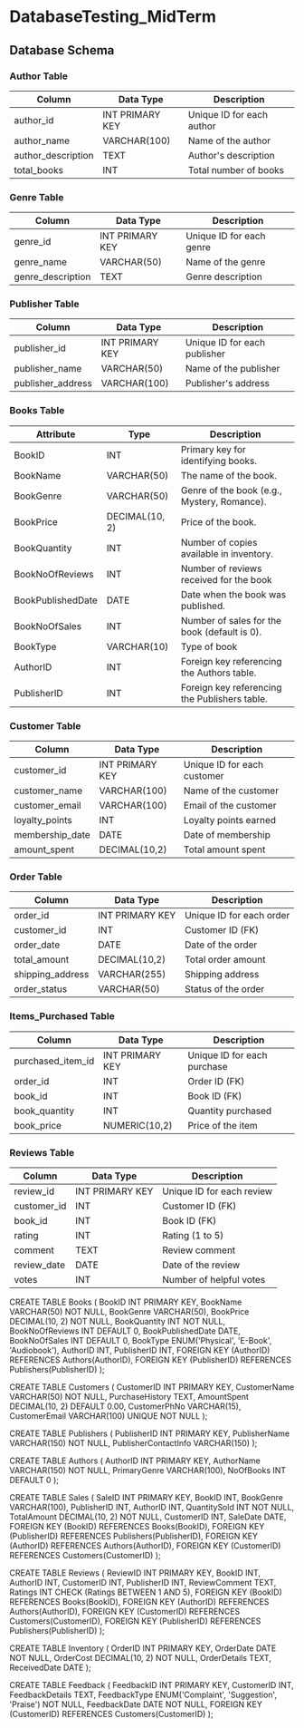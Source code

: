 # DatabaseTesting_MidTerm
## Database Schema

### Author Table

| Column       | Data Type      | Description                |
|--------------|----------------|----------------------------|
| author_id    | INT PRIMARY KEY| Unique ID for each author  |
| author_name  | VARCHAR(100)   | Name of the author         |
| author_description  | TEXT           | Author's description       |
| total_books  | INT            | Total number of books      |

### Genre Table

| Column    | Data Type      | Description                |
|-----------|----------------|----------------------------|
| genre_id  | INT PRIMARY KEY| Unique ID for each genre   |
| genre_name      | VARCHAR(50)   | Name of the genre          |
| genre_description | TEXT         | Genre description          |

### Publisher Table

| Column       | Data Type      | Description                |
|--------------|----------------|----------------------------|
| publisher_id | INT PRIMARY KEY| Unique ID for each publisher|
| publisher_name         | VARCHAR(50)   | Name of the publisher      |
| publisher_address      | VARCHAR(100)   | Publisher's address        |

### Books Table

| Attribute           | Type                         | Description                                      |
|---------------------|------------------------------|--------------------------------------------------|
| BookID              | INT                          | Primary key for identifying books.               |
| BookName            | VARCHAR(50)                  | The name of the book.                            |
| BookGenre           | VARCHAR(50)                  | Genre of the book (e.g.,     Mystery, Romance).  |
| BookPrice           | DECIMAL(10, 2)               | Price of the book.                               |
| BookQuantity        | INT                          | Number of copies available in inventory.         |
| BookNoOfReviews     | INT                          | Number of reviews received for the book          |
| BookPublishedDate   | DATE                         | Date when the book was published.                |
| BookNoOfSales       | INT                          | Number of sales for the book (default is 0).     |
| BookType            | VARCHAR(10)                  | Type of book                                     |
| AuthorID            | INT                          | Foreign key referencing the Authors table.       |
| PublisherID         | INT                          | Foreign key referencing the Publishers table.    |

### Customer Table

| Column          | Data Type      | Description                |
|------------------|----------------|----------------------------|
| customer_id      | INT PRIMARY KEY| Unique ID for each customer|
| customer_name             | VARCHAR(100)   | Name of the customer       |
| customer_email            | VARCHAR(100)   | Email of the customer      |
| loyalty_points   | INT            | Loyalty points earned      |
| membership_date  | DATE           | Date of membership         |
| amount_spent     | DECIMAL(10,2)  | Total amount spent         |

### Order Table

| Column           | Data Type      | Description                |
|------------------|----------------|----------------------------|
| order_id         | INT PRIMARY KEY| Unique ID for each order   |
| customer_id      | INT            | Customer ID (FK)           |
| order_date       | DATE           | Date of the order          |
| total_amount     | DECIMAL(10,2)  | Total order amount         |
| shipping_address | VARCHAR(255)   | Shipping address           |
| order_status     | VARCHAR(50)    | Status of the order        |

### Items_Purchased Table

| Column           | Data Type      | Description                |
|------------------|----------------|----------------------------|
| purchased_item_id| INT PRIMARY KEY| Unique ID for each purchase|
| order_id         | INT            | Order ID (FK)              |
| book_id          | INT            | Book ID (FK)               |
| book_quantity         | INT            | Quantity purchased         |
| book_price            | NUMERIC(10,2)  | Price of the item          |

### Reviews Table

| Column       | Data Type      | Description                |
|--------------|----------------|----------------------------|
| review_id    | INT PRIMARY KEY| Unique ID for each review  |
| customer_id  | INT            | Customer ID (FK)           |
| book_id      | INT            | Book ID (FK)               |
| rating       | INT | Rating (1 to 5)|
| comment      | TEXT           | Review comment             |
| review_date  | DATE           | Date of the review         |
| votes        | INT            | Number of helpful votes    |


CREATE TABLE Books (
    BookID INT PRIMARY KEY,
    BookName VARCHAR(50) NOT NULL,
    BookGenre VARCHAR(50),
    BookPrice DECIMAL(10, 2) NOT NULL,
    BookQuantity INT NOT NULL,
    BookNoOfReviews INT DEFAULT 0,
    BookPublishedDate DATE,
    BookNoOfSales INT DEFAULT 0,
    BookType ENUM('Physical', 'E-Book', 'Audiobook'),
    AuthorID INT,
    PublisherID INT,
    FOREIGN KEY (AuthorID) REFERENCES Authors(AuthorID),
    FOREIGN KEY (PublisherID) REFERENCES Publishers(PublisherID)
);


CREATE TABLE Customers (
    CustomerID INT PRIMARY KEY,
    CustomerName VARCHAR(50) NOT NULL,
    PurchaseHistory TEXT,
    AmountSpent DECIMAL(10, 2) DEFAULT 0.00,
    CustomerPhNo VARCHAR(15),
    CustomerEmail VARCHAR(100) UNIQUE NOT NULL
);


CREATE TABLE Publishers (
    PublisherID INT PRIMARY KEY,
    PublisherName VARCHAR(150) NOT NULL,
    PublisherContactInfo VARCHAR(150)
);


CREATE TABLE Authors (
    AuthorID INT PRIMARY KEY,
    AuthorName VARCHAR(150) NOT NULL,
    PrimaryGenre VARCHAR(100),
    NoOfBooks INT DEFAULT 0
);


CREATE TABLE Sales (
    SaleID INT PRIMARY KEY,
    BookID INT,
    BookGenre VARCHAR(100),
    PublisherID INT,
    AuthorID INT,
    QuantitySold INT NOT NULL,
    TotalAmount DECIMAL(10, 2) NOT NULL,
    CustomerID INT,
    SaleDate DATE,
    FOREIGN KEY (BookID) REFERENCES Books(BookID),
    FOREIGN KEY (PublisherID) REFERENCES Publishers(PublisherID),
    FOREIGN KEY (AuthorID) REFERENCES Authors(AuthorID),
    FOREIGN KEY (CustomerID) REFERENCES Customers(CustomerID)
);

CREATE TABLE Reviews (
    ReviewID INT PRIMARY KEY,
    BookID INT,
    AuthorID INT,
    CustomerID INT,
    PublisherID INT,
    ReviewComment TEXT,
    Ratings INT CHECK (Ratings BETWEEN 1 AND 5),
    FOREIGN KEY (BookID) REFERENCES Books(BookID),
    FOREIGN KEY (AuthorID) REFERENCES Authors(AuthorID),
    FOREIGN KEY (CustomerID) REFERENCES Customers(CustomerID),
    FOREIGN KEY (PublisherID) REFERENCES Publishers(PublisherID)
);


CREATE TABLE Inventory (
    OrderID INT PRIMARY KEY,
    OrderDate DATE NOT NULL,
    OrderCost DECIMAL(10, 2) NOT NULL,
    OrderDetails TEXT,
    ReceivedDate DATE
);


CREATE TABLE Feedback (
    FeedbackID INT PRIMARY KEY,
    CustomerID INT,
    FeedbackDetails TEXT,
    FeedbackType ENUM('Complaint', 'Suggestion', 'Praise') NOT NULL,
    FeedbackDate DATE NOT NULL,
    FOREIGN KEY (CustomerID) REFERENCES Customers(CustomerID)
);
